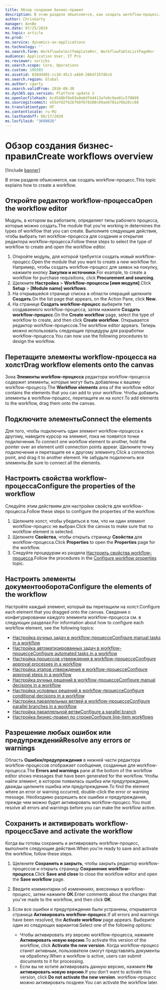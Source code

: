 ```yaml
---
title: Обзор создания бизнес-правил
description: В этом разделе объясняется, как создать workflow-процесс.
author: ChrisGarty
manager: AnnBe
ms.date: 07/25/2019
ms.topic: article
ms.prod: ''
ms.service: dynamics-ax-applications
ms.technology: ''
ms.search.form: WorkflowSelectTemplateRnr, WorkflowTableListPageRnr
audience: Application User, IT Pro
ms.reviewer: sericks
ms.search.scope: Core, Operations
ms.custom: 195583
ms.assetid: 836ddd01-cc34-45c3-a4b0-20647357dbc6
ms.search.region: Global
ms.author: cgarty
ms.search.validFrom: 2016-08-30
ms.dyn365.ops.version: Platform update 2
ms.openlocfilehash: bcd548bf8e03e0e6df4d413afe8c9ae01c570899
ms.sourcegitcommit: e55efd2f62bf60f678108c09ad4701a76b20cc68
ms.translationtype: HT
ms.contentlocale: ru-RU
ms.lasthandoff: 08/17/2020
ms.locfileid: "3698026"
---
```

# <a name="create-workflows-overview"></a><span data-ttu-id="626b4-103">Обзор создания бизнес-правил</span><span class="sxs-lookup"><span data-stu-id="626b4-103">Create workflows overview</span></span>

[!include [banner](../includes/banner.md)]

<span data-ttu-id="626b4-104">В этом разделе объясняется, как создать workflow-процесс.</span><span class="sxs-lookup"><span data-stu-id="626b4-104">This topic explains how to create a workflow.</span></span>

## <a name="open-the-workflow-editor"></a><span data-ttu-id="626b4-105">Откройте редактор workflow-процесса</span><span class="sxs-lookup"><span data-stu-id="626b4-105">Open the workflow editor</span></span>

<span data-ttu-id="626b4-106">Модуль, в котором вы работаете, определяет типы рабочего процесса, которые можно создать.</span><span class="sxs-lookup"><span data-stu-id="626b4-106">The module that you're working in determines the types of workflow that you can create.</span></span> <span data-ttu-id="626b4-107">Выполните следующие действия, чтобы выбрать тип workflow-процесса для создания и открытия редактора workflow-процесса.</span><span class="sxs-lookup"><span data-stu-id="626b4-107">Follow these steps to select the type of workflow to create and open the workflow editor.</span></span>

1. <span data-ttu-id="626b4-108">Откройте модуль, для которой требуется создать новый workflow-процесс.</span><span class="sxs-lookup"><span data-stu-id="626b4-108">Open the module that you want to create a new workflow for.</span></span> <span data-ttu-id="626b4-109">Например, чтобы создать workflow-процесс для заявок на покупку, нажмите кнопку **Закупки и источники**.</span><span class="sxs-lookup"><span data-stu-id="626b4-109">For example, to create a workflow for purchase requisitions, click **Procurement and sourcing**.</span></span>
2. <span data-ttu-id="626b4-110">Щелкните **Настройка** &gt; **Workflow-процессы \[имя модуля\]**.</span><span class="sxs-lookup"><span data-stu-id="626b4-110">Click **Setup** &gt; **\[Module name\] workflows**.</span></span>
3. <span data-ttu-id="626b4-111">На открывшейся странице списка в области операций щелкните **Создать**.</span><span class="sxs-lookup"><span data-stu-id="626b4-111">On the list page that appears, on the Action Pane, click **New**.</span></span>
4. <span data-ttu-id="626b4-112">На странице **Создать workflow-процесс** выберите тип создаваемого workflow-процесса, затем нажмите **Создать workflow-процесс**.</span><span class="sxs-lookup"><span data-stu-id="626b4-112">On the **Create workflow** page, select the type of workflow to create, and then click **Create workflow**.</span></span> <span data-ttu-id="626b4-113">Открывается редактор workflow-процессов.</span><span class="sxs-lookup"><span data-stu-id="626b4-113">The workflow editor appears.</span></span> <span data-ttu-id="626b4-114">Теперь можно использовать следующие процедуры для разработки workflow-процесса.</span><span class="sxs-lookup"><span data-stu-id="626b4-114">You can now use the following procedures to design the workflow.</span></span>

## <a name="drag-workflow-elements-onto-the-canvas"></a><span data-ttu-id="626b4-115">Перетащите элементы workflow-процесса на холст</span><span class="sxs-lookup"><span data-stu-id="626b4-115">Drag workflow elements onto the canvas</span></span>

<span data-ttu-id="626b4-116">Зона **Элементы workflow-процесса** редактора workflow-процесса содержит элементы, которые могут быть добавлены к вашему workflow-процессу.</span><span class="sxs-lookup"><span data-stu-id="626b4-116">The **Workflow elements** area of the workflow editor contains the elements that you can add to your workflow.</span></span> <span data-ttu-id="626b4-117">Чтобы добавить элементы в workflow-процесс, перетащите их на холст.</span><span class="sxs-lookup"><span data-stu-id="626b4-117">To add elements to the workflow, drag them onto the canvas.</span></span>

## <a name="connect-the-elements"></a><span data-ttu-id="626b4-118">Подключите элементы</span><span class="sxs-lookup"><span data-stu-id="626b4-118">Connect the elements</span></span>

<span data-ttu-id="626b4-119">Для того, чтобы подключить один элемент workflow-процесса к другому, наведите курсор на элемент, пока не появятся точки подключения.</span><span class="sxs-lookup"><span data-stu-id="626b4-119">To connect one workflow element to another, hold the pointer over an element until connection points appear.</span></span> <span data-ttu-id="626b4-120">Щелкните точку подключения и перетащите ее к другому элементу.</span><span class="sxs-lookup"><span data-stu-id="626b4-120">Click a connection point, and drag it to another element.</span></span> <span data-ttu-id="626b4-121">Не забудьте подключить все элементы.</span><span class="sxs-lookup"><span data-stu-id="626b4-121">Be sure to connect all the elements.</span></span>

## <a name="configure-the-properties-of-the-workflow"></a><span data-ttu-id="626b4-122">Настроить свойства workflow-процесса</span><span class="sxs-lookup"><span data-stu-id="626b4-122">Configure the properties of the workflow</span></span>

<span data-ttu-id="626b4-123">Следуйте этим действиям для настройки свойств для workflow-процесса.</span><span class="sxs-lookup"><span data-stu-id="626b4-123">Follow these steps to configure the properties of the workflow.</span></span>

1. <span data-ttu-id="626b4-124">Щелкните холст, чтобы убедиться в том, что ни один элемент workflow-процесс не выбран.</span><span class="sxs-lookup"><span data-stu-id="626b4-124">Click the canvas to make sure that no workflow element is selected.</span></span>
2. <span data-ttu-id="626b4-125">Щелкните **Свойства**, чтобы открыть страницу **Свойства** для workflow-процесса.</span><span class="sxs-lookup"><span data-stu-id="626b4-125">Click **Properties** to open the **Properties** page for the workflow.</span></span>
3. <span data-ttu-id="626b4-126">Следуйте процедурам из раздела [Настроить свойства workflow-процесса](configure-workflow-properties.md).</span><span class="sxs-lookup"><span data-stu-id="626b4-126">Follow the procedures in the [Configure workflow properties](configure-workflow-properties.md) topic.</span></span>

## <a name="configure-the-elements-of-the-workflow"></a><span data-ttu-id="626b4-127">Настроить элементы документооборота</span><span class="sxs-lookup"><span data-stu-id="626b4-127">Configure the elements of the workflow</span></span>

<span data-ttu-id="626b4-128">Настройте каждый элемент, который вы перетащили на холст.</span><span class="sxs-lookup"><span data-stu-id="626b4-128">Configure each element that you dragged onto the canvas.</span></span> <span data-ttu-id="626b4-129">Сведения о конфигурировании каждого элемента workflow-процесса см. в следующих разделах:</span><span class="sxs-lookup"><span data-stu-id="626b4-129">For information about how to configure each workflow element, see the following topics:</span></span>

- [<span data-ttu-id="626b4-130">Настройка ручных задач в workflow-процессе</span><span class="sxs-lookup"><span data-stu-id="626b4-130">Configure manual tasks in a workflow</span></span>](configure-manual-task-workflow.md)
- [<span data-ttu-id="626b4-131">Настройка автоматизированных задач в workflow-процессе</span><span class="sxs-lookup"><span data-stu-id="626b4-131">Configure automated tasks in a workflow</span></span>](configure-automated-task-workflow.md)
- [<span data-ttu-id="626b4-132">Настройка процессов утверждения в workflow-процессе</span><span class="sxs-lookup"><span data-stu-id="626b4-132">Configure approval processes in a workflow</span></span>](configure-approval-process-workflow.md)
- [<span data-ttu-id="626b4-133">Настройка этапов утверждения в workflow-процессе</span><span class="sxs-lookup"><span data-stu-id="626b4-133">Configure approval steps in a workflow</span></span>](configure-approval-step-workflow.md)
- [<span data-ttu-id="626b4-134">Настройка ручных решений в workflow-процессе</span><span class="sxs-lookup"><span data-stu-id="626b4-134">Configure manual decisions in a workflow</span></span>](configure-manual-decision-workflow.md)
- [<span data-ttu-id="626b4-135">Настройка условных решений в workflow-процессе</span><span class="sxs-lookup"><span data-stu-id="626b4-135">Configure conditional decisions in a workflow</span></span>](configure-conditional-decision-workflow.md)
- [<span data-ttu-id="626b4-136">Настройка параллельных ветвей в workflow-процессе</span><span class="sxs-lookup"><span data-stu-id="626b4-136">Configure parallel branches in a workflow</span></span>](configure-parallel-activity-workflow.md)
- [<span data-ttu-id="626b4-137">Настройка параллельной ветви</span><span class="sxs-lookup"><span data-stu-id="626b4-137">Configure a parallel branch</span></span>](configure-parallel-branch-workflow.md)
- [<span data-ttu-id="626b4-138">Настройка бизнес-правил по строке</span><span class="sxs-lookup"><span data-stu-id="626b4-138">Configure line-item workflows</span></span>](configure-line-item-workflow.md)

## <a name="resolve-any-errors-or-warnings"></a><span data-ttu-id="626b4-139">Разрешение любых ошибок или предупреждений</span><span class="sxs-lookup"><span data-stu-id="626b4-139">Resolve any errors or warnings</span></span>

<span data-ttu-id="626b4-140">Область **Ошибки/предупреждения** в нижней части редактора workflow-процессов отображает сообщения, созданные для workflow-процесса.</span><span class="sxs-lookup"><span data-stu-id="626b4-140">The **Errors and warnings** pane at the bottom of the workflow editor shows messages that have been generated for the workflow.</span></span> <span data-ttu-id="626b4-141">Чтобы найти элемент, в котором появилась ошибка или предупреждение, дважды щелкните ошибка или предупреждение.</span><span class="sxs-lookup"><span data-stu-id="626b4-141">To find the element where an error or warning occurred, double-click the error or warning message.</span></span> <span data-ttu-id="626b4-142">Необходимо разрешить все ошибки и предупреждения, прежде чем можно будет активировать workflow-процесс.</span><span class="sxs-lookup"><span data-stu-id="626b4-142">You must resolve all errors and warnings before you can make the workflow active.</span></span>

## <a name="save-and-activate-the-workflow"></a><span data-ttu-id="626b4-143">Сохранить и активировать workflow-процесс</span><span class="sxs-lookup"><span data-stu-id="626b4-143">Save and activate the workflow</span></span>

<span data-ttu-id="626b4-144">Когда вы готовы сохранить и активировать workflow-процесс, выполните следующие действия.</span><span class="sxs-lookup"><span data-stu-id="626b4-144">When you're ready to save and activate the workflow, follow these steps.</span></span>

1. <span data-ttu-id="626b4-145">Щелкните **Сохранить и закрыть**, чтобы закрыть редактор workflow-процессов и открыть страницу **Сохранение workflow-процесса**.</span><span class="sxs-lookup"><span data-stu-id="626b4-145">Click **Save and close** to close the workflow editor and open the **Save workflow** page.</span></span>
2. <span data-ttu-id="626b4-146">Введите комментарии об изменениях, внесенных в workflow-процесс, затем нажмите **ОК**.</span><span class="sxs-lookup"><span data-stu-id="626b4-146">Enter comments about the changes that you've made to the workflow, and then click **OK**.</span></span>
3. <span data-ttu-id="626b4-147">Если все ошибки и предупреждения были устранены, открывается страница **Активировать workflow-процесс**.</span><span class="sxs-lookup"><span data-stu-id="626b4-147">If all errors and warnings have been resolved, the **Activate workflow** page appears.</span></span> <span data-ttu-id="626b4-148">Выберите один из следующих вариантов:</span><span class="sxs-lookup"><span data-stu-id="626b4-148">Select one of the following options:</span></span>

    - <span data-ttu-id="626b4-149">Чтобы активировать эту версию workflow-процесса, нажмите **Активировать новую версию**.</span><span class="sxs-lookup"><span data-stu-id="626b4-149">To activate this version of the workflow, click **Activate the new version**.</span></span> <span data-ttu-id="626b4-150">Когда workflow-процесс станет активным, пользователи смогут представлять документы на обработку.</span><span class="sxs-lookup"><span data-stu-id="626b4-150">When a workflow is active, users can submit documents to it for processing.</span></span>
    - <span data-ttu-id="626b4-151">Если вы не хотите активировать данную версию, нажмите **Не активировать новую версию**.</span><span class="sxs-lookup"><span data-stu-id="626b4-151">If you don't want to activate this version, click **Do not activate the new version**.</span></span> <span data-ttu-id="626b4-152">workflow-процесс можно активировать позднее.</span><span class="sxs-lookup"><span data-stu-id="626b4-152">You can activate the workflow later.</span></span>
